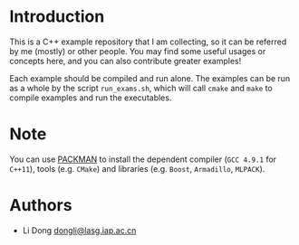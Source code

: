Introduction
============

This is a C++ example repository that I am collecting, so it can be referred by
me (mostly) or other people. You may find some useful usages or concepts here,
and you can also contribute greater examples!

Each example should be compiled and run alone. The examples can be run as a
whole by the script `run_exams.sh`, which will call `cmake` and `make` to
compile examples and run the executables.

Note
====

You can use [PACKMAN](https://github.com/dongli/packman) to install the
dependent compiler (`GCC 4.9.1` for `C++11`), tools (e.g. `CMake`) and
libraries (e.g. `Boost`, `Armadillo`, `MLPACK`).

Authors
=======

- Li Dong <dongli@lasg.iap.ac.cn>
